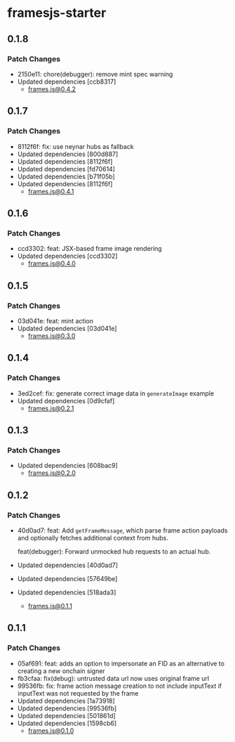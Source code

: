 # framesjs-starter

## 0.1.8

### Patch Changes

- 2150e11: chore(debugger): remove mint spec warning
- Updated dependencies [ccb8317]
  - frames.js@0.4.2

## 0.1.7

### Patch Changes

- 8112f6f: fix: use neynar hubs as fallback
- Updated dependencies [800d887]
- Updated dependencies [8112f6f]
- Updated dependencies [fd70614]
- Updated dependencies [b71f05b]
- Updated dependencies [8112f6f]
  - frames.js@0.4.1

## 0.1.6

### Patch Changes

- ccd3302: feat: JSX-based frame image rendering
- Updated dependencies [ccd3302]
  - frames.js@0.4.0

## 0.1.5

### Patch Changes

- 03d041e: feat: mint action
- Updated dependencies [03d041e]
  - frames.js@0.3.0

## 0.1.4

### Patch Changes

- 3ed2cef: fix: generate correct image data in `generateImage` example
- Updated dependencies [0d9cfaf]
  - frames.js@0.2.1

## 0.1.3

### Patch Changes

- Updated dependencies [608bac9]
  - frames.js@0.2.0

## 0.1.2

### Patch Changes

- 40d0ad7: feat: Add `getFrameMessage`, which parse frame action payloads and optionally fetches additional context from hubs.

  feat(debugger): Forward unmocked hub requests to an actual hub.

- Updated dependencies [40d0ad7]
- Updated dependencies [57649be]
- Updated dependencies [518ada3]
  - frames.js@0.1.1

## 0.1.1

### Patch Changes

- 05af691: feat: adds an option to impersonate an FID as an alternative to creating a new onchain signer
- fb3cfaa: fix(debug): untrusted data url now uses original frame url
- 99536fb: fix: frame action message creation to not include inputText if inputText was not requested by the frame
- Updated dependencies [1a73918]
- Updated dependencies [99536fb]
- Updated dependencies [501861d]
- Updated dependencies [1598cb6]
  - frames.js@0.1.0

